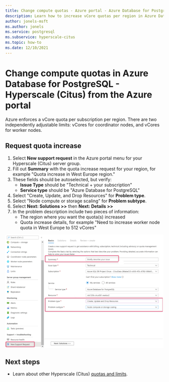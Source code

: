 ```yaml
---
title: Change compute quotas - Azure portal - Azure Database for PostgreSQL - Hyperscale (Citus)
description: Learn how to increase vCore quotas per region in Azure Database for PostgreSQL - Hyperscale (Citus) from the Azure portal.
author: jonels-msft
ms.author: jonels
ms.service: postgresql
ms.subservice: hyperscale-citus
ms.topic: how-to
ms.date: 12/10/2021
---
```


# Change compute quotas in Azure Database for PostgreSQL - Hyperscale (Citus) from the Azure portal

Azure enforces a vCore quota per subscription per region. There are two
independently adjustable limits: vCores for coordinator nodes, and vCores for
worker nodes.

## Request quota increase

1. Select **New support request** in the Azure portal menu for your Hyperscale
   (Citus) server group.
2. Fill out **Summary** with the quota increase request for your region, for
   example "Quota increase in West Europe region."
3. These fields should be autoselected, but verify:
   * **Issue Type** should be "Technical + your subscription"
   * **Service type** should be "Azure Database for PostgreSQL"
4. Select "Create, Update, and Drop Resources" for **Problem type**.
5. Select "Node compute or storage scaling" for **Problem subtype**.
6. Select **Next: Solutions >>** then **Next: Details >>**
7. In the problem description include two pieces of information:
   * The region where you want the quota(s) increased
   * Quota increase details, for example "Need to increase worker node quota
     in West Europe to 512 vCores"

![support request in Azure portal](media/howto-hyperscale-compute-quota/support-request.png)

## Next steps

* Learn about other Hyperscale (Citus) [quotas and limits](concepts-hyperscale-limits.md).
